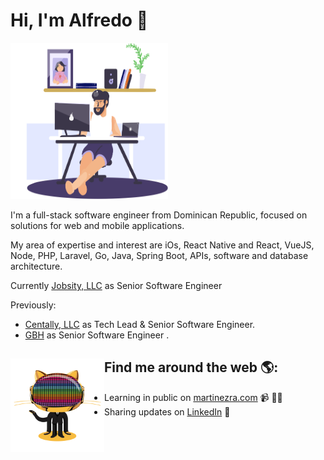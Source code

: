 # Hi, I'm Alfredo 👋

<img src="https://raw.githubusercontent.com/martin3zra/martin3zra/master/me.png" alt="banner that says Alfredo Martínez - software engineer" height="250" width="50%">

I'm a full-stack software engineer from Dominican Republic, focused on solutions for web and mobile applications.

My area of expertise and interest are iOs, React Native and React, VueJS, Node, PHP, Laravel, Go, Java, Spring Boot, APIs, software and database architecture.

Currently [Jobsity, LLC](https://jobsity.com) as Senior Software Engineer 

Previously:
- [Centally, LLC](http://centally.com) as Tech Lead & Senior Software Engineer.
- [GBH](https://gbh.com.do) as Senior Software Engineer .


## Find me around the web 🌎: <a href="https://github.com/sponsors/M0nica"><img align="left" width="150" height="150" src="https://github.com/martin3zra/martin3zra/blob/master/daftpunktocat-guy.gif?raw=true"></a>
- Learning in public on <a href="https://www.martinezra.com">martinezra.com</a> 📹 ✍🏾
- Sharing updates on <a href="https://www.linkedin.com/in/martin3zra/">LinkedIn</a> 💼
